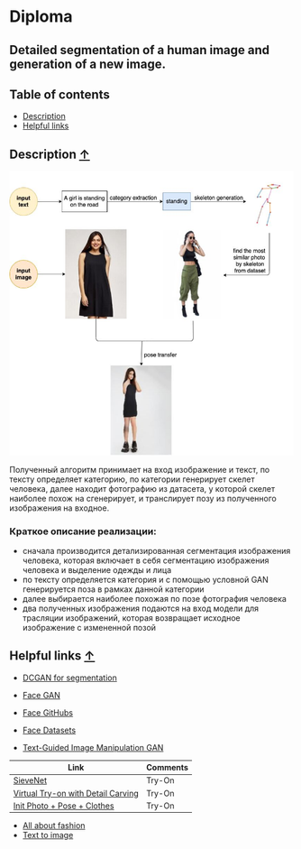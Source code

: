 # <a name="diploma">Diploma</a>

## Detailed segmentation of a human image and generation of a new image.

## Table of contents
- [Description](#description)
- [Helpful links](#helpful)

## <a name="description"> Description </a> [↑](#diploma)

<p align="center">
  <img src="./docs/imgs/structure.jpeg" alt="structure" width="600"/>
</p>

Полученный алгоритм принимает на вход изображение и текст, по тексту определяет категорию, по категории генерирует скелет человека, далее находит фотографию из датасета, у которой скелет наиболее похож на сгенерирует, и транслирует позу из полученного изображения на входное.

### Краткое описание реализации:
- сначала производится детализированная сегментация изображения человека, которая включает в себя сегментацию изображения человека и выделение одежды и лица
- по тексту определяется категория и с помощью условной GAN генерируется поза в рамках данной категории
- далее выбирается наиболее похожая по позе фотография человека
- два полученных изображения подаются на вход модели для трасляции изображений, которая возвращает исходное изображение с измененной позой

## <a name="helpful"> Helpful links </a> [↑](#diploma)
- [DCGAN for segmentation](https://pytorch.org/tutorials/beginner/dcgan_faces_tutorial.html)
- [Face GAN](https://github.com/IIGROUP/TediGAN)
- [Face GitHubs](https://github.com/ChanChiChoi/awesome-Face_Recognition)
- [Face Datasets](https://github.com/switchablenorms/CelebAMask-HQ)

- [Text-Guided Image Manipulation GAN](https://github.com/mrlibw/ManiGAN)

| Link  |  Comments |
|---|---|
| [SieveNet](https://github.com/levindabhi/SieveNet)  |  Try-On |
| [Virtual Try-on with Detail Carving](https://github.com/JDAI-CV/Down-to-the-Last-Detail-Virtual-Try-on-with-Detail-Carving)  |  Try-On |
| [Init Photo + Pose + Clothes](https://fashiontryon.wixsite.com/fashiontryon) |Try-On |

- [All about fashion](https://github.com/lzhbrian/Cool-Fashion-Papers)
- [Text to image](https://github.com/weihaox/awesome-image-translation/blob/master/content/multi-modal-representation.md#text-to-image)
